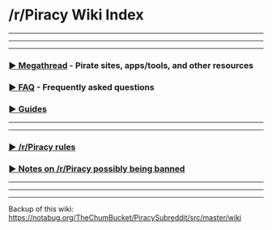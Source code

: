 # /r/Piracy Wiki Index

***

***

***

### [► Megathread](https://www.reddit.com/r/Piracy/wiki/megathread) - Pirate sites, apps/tools, and other resources

### [► FAQ](https://www.reddit.com/r/piracy/wiki/faq) - Frequently asked questions

### [► Guides](https://www.reddit.com/r/piracy/wiki/guides)

&#x20;

***

***

### [► /r/Piracy rules](https://www.reddit.com/r/Piracy/wiki/piracy\_rules)

### [► Notes on /r/Piracy possibly being banned](https://www.reddit.com/r/piracy/wiki/subfaq)

***

***

***

&#x20;

Backup of this wiki: https://notabug.org/TheChumBucket/PiracySubreddit/src/master/wiki

&#x20;

&#x20;

